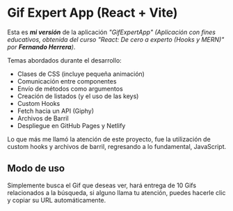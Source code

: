 # Gif Expert App (React + Vite)

Esta es <i><b>mi versión</b></i> de la aplicación <i>"GifExpertApp" (Aplicación con fines educativos, obtenida del curso "React: De cero a experto (Hooks y MERN)" por <b>Fernando Herrera</b>)</i>.

Temas abordados durante el desarrollo:

- Clases de CSS (incluye pequeña animación)
- Comunicación entre componentes
- Envío de métodos como argumentos
- Creación de listados (y el uso de las keys)
- Custom Hooks
- Fetch hacia un API (Giphy)
- Archivos de Barril
- Despliegue en GitHub Pages y Netlify

Lo que más me llamó la atención de este proyecto, fue la utilización de custom hooks y archivos de barril, regresando a lo fundamental, JavaScript.

## Modo de uso
Simplemente busca el Gif que deseas ver, hará entrega de 10 Gifs relacionados a la búsqueda, si alguno llama tu atención, puedes hacerle clic y copiar su URL automáticamente.
